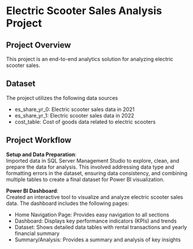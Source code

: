 # Electric Scooter Sales Analysis Project
## Project Overview
This project is an end-to-end analytics solution for analyzing electric scooter sales. 
## Dataset
The project utilizes the following data sources <br>
- es_share_yr_0: Electric scooter sales data in 2021 <br>
- es_share_yr_1: Electric scooter sales data in 2022 <br>
- cost_table: Cost of goods data related to electric  scooters
## Project Workflow
**Setup and Data Preparation**: <br> 
Imported data in SQL Server Management Studio to explore, clean, and prepare the data for analysis. This involved addressing data type and formatting errors in the dataset, ensuring data consistency, and combining multiple tables to create a final dataset for Power BI visualization.

**Power BI Dashboard**: <br>
Created an interactive tool to visualize and analyze electric scooter sales data. The dashboard includes the following pages: <br>
- Home Navigation Page: Provides easy navigation to all sections <br>
- Dashboard: Displays key performance indicators (KPIs) and trends <br>
- Dataset: Shows detailed data tables with rental transactions and yearly financial summary <br>
- Summary/Analysis: Provides a summary and analysis of key insights

